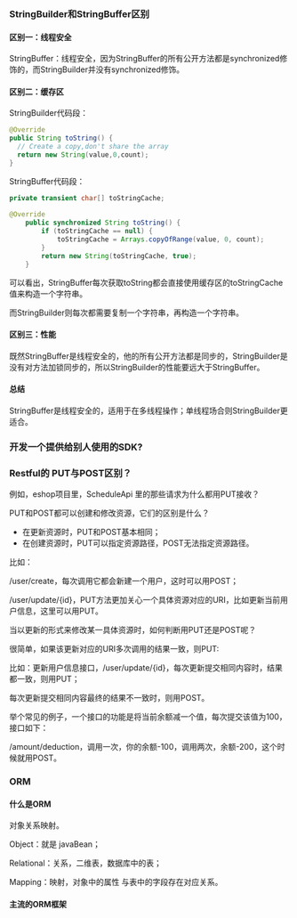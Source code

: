 ### StringBuilder和StringBuffer区别

#### 区别一：线程安全

StringBuffer：线程安全，因为StringBuffer的所有公开方法都是synchronized修饰的，而StringBuilder并没有synchronized修饰。

#### 区别二：缓存区

StringBuilder代码段：

```java
@Override
public String toString() {
  // Create a copy,don't share the array
  return new String(value,0,count);
}
```

StringBuffer代码段：

```java
private transient char[] toStringCache;
 
@Override
    public synchronized String toString() {
        if (toStringCache == null) {
            toStringCache = Arrays.copyOfRange(value, 0, count);
        }
        return new String(toStringCache, true);
    }
```

可以看出，StringBuffer每次获取toString都会直接使用缓存区的toStringCache值来构造一个字符串。

而StringBuilder则每次都需要复制一个字符串，再构造一个字符串。

#### 区别三：性能

既然StringBuffer是线程安全的，他的所有公开方法都是同步的，StringBuilder是没有对方法加锁同步的，所以StringBuilder的性能要远大于StringBuffer。

#### 总结

StringBuffer是线程安全的，适用于在多线程操作；单线程场合则StringBuilder更适合。



### 开发一个提供给别人使用的SDK?

### Restful的 PUT与POST区别？

例如，eshop项目里，ScheduleApi 里的那些请求为什么都用PUT接收？

PUT和POST都可以创建和修改资源，它们的区别是什么？

- 在更新资源时，PUT和POST基本相同；
- 在创建资源时，PUT可以指定资源路径，POST无法指定资源路径。

比如：

/user/create，每次调用它都会新建一个用户，这时可以用POST；

/user/update/{id}，PUT方法更加关心一个具体资源对应的URI，比如更新当前用户信息，这里可以用PUT。

当以更新的形式来修改某一具体资源时，如何判断用PUT还是POST呢？

很简单，如果该更新对应的URI多次调用的结果一致，则PUT:

比如：更新用户信息接口，/user/update/{id}，每次更新提交相同内容时，结果都一致，则用PUT；

每次更新提交相同内容最终的结果不一致时，则用POST。

举个常见的例子，一个接口的功能是将当前余额减一个值，每次提交该值为100，接口如下：

/amount/deduction，调用一次，你的余额-100，调用两次，余额-200，这个时候就用POST。



### ORM

#### 什么是ORM

对象关系映射。

Object：就是 javaBean；

Relational：关系，二维表，数据库中的表；

Mapping：映射，对象中的属性 与表中的字段存在对应关系。

#### 主流的ORM框架



